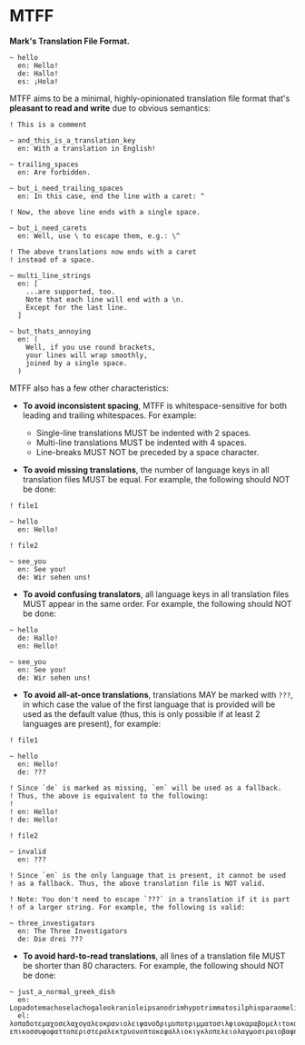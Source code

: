 # MTFF

**Mark's Translation File Format.**

```
~ hello
  en: Hello!
  de: Hallo!
  es: ¡Hola!
```

MTFF aims to be a minimal, highly-opinionated translation file format that's **pleasant to read and write** due to obvious semantics:

```
! This is a comment
```

```
~ and_this_is_a_translation_key
  en: With a translation in English!
```

```
~ trailing_spaces
  en: Are forbidden.
```

```
~ but_i_need_trailing_spaces
  en: In this case, end the line with a caret: ^

! Now, the above line ends with a single space.
```

```
~ but_i_need_carets
  en: Well, use \ to escape them, e.g.: \^

! The above translations now ends with a caret
! instead of a space.
```

```
~ multi_line_strings
  en: [
‎    ...are supported, too.
‎    Note that each line will end with a \n.
    Except for the last line.
‎  ]
```

```
~ but_thats_annoying
  en: (
    Well, if you use round brackets,
    your lines will wrap smoothly,
    joined by a single space.
  )
```

MTFF also has a few other characteristics:

- **To avoid inconsistent spacing**, MTFF is whitespace-sensitive for both leading and trailing whitespaces. For example:

  - Single-line translations MUST be indented with 2 spaces.
  - Multi-line translations MUST be indented with 4 spaces.
  - Line-breaks MUST NOT be preceded by a space character.

- **To avoid missing translations**, the number of language keys in all translation files MUST be equal. For example, the following should NOT be done:

```
! file1

~ hello
  en: Hello!
```

```
! file2

~ see_you
  en: See you!
  de: Wir sehen uns!
```

- **To avoid confusing translators**, all language keys in all translation files MUST appear in the same order. For example, the following should NOT be done:

```
~ hello
  de: Hallo!
  en: Hello!

~ see_you
  en: See you!
  de: Wir sehen uns!
```

- **To avoid all-at-once translations**, translations MAY be marked with `???`, in which case the value of the first language that is provided will be used as the default value (thus, this is only possible if at least 2 languages are present), for example:

```
! file1

~ hello
  en: Hello!
  de: ???

! Since `de` is marked as missing, `en` will be used as a fallback.
! Thus, the above is equivalent to the following:
!
! en: Hello!
! de: Hello!

! file2

~ invalid
  en: ???

! Since `en` is the only language that is present, it cannot be used
! as a fallback. Thus, the above translation file is NOT valid.

! Note: You don't need to escape `???` in a translation if it is part
! of a larger string. For example, the following is valid:

~ three_investigators
  en: The Three Investigators
  de: Die drei ???
```

- **To avoid hard-to-read translations**, all lines of a translation file MUST be shorter than 80 characters. For example, the following should NOT be done:

```
~ just_a_normal_greek_dish
  en: Lopadotemachoselachogaleokranioleipsanodrimhypotrimmatosilphioparaomelitokatakechymenokichlepikossyphophattoperisteralektryonoptekephalliokigklopeleiolagoiosiraiobaphetraganopterygo
  el: λοπαδοτεμαχοσελαχογαλεοκρανιολειψανοδριμυποτριμματοσιλφιοκαραβομελιτοκατακεχυμενοκιχλ­επικοσσυφοφαττοπεριστεραλεκτρυονοπτοκεφαλλιοκιγκλοπελειολαγῳοσιραιοβαφητραγανοπτερύγων
```
